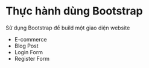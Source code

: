# Thực hành dùng Bootstrap

Sử dụng Bootstrap để build một giao diện website

- E-commerce
- Blog Post
- Login Form
- Register Form